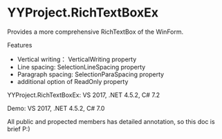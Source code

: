 # YYProject.RichTextBoxEx
Provides a more comprehensive RichTextBox of the WinForm.

 Features 

 - Vertical writing： VerticalWriting property
 - Line spacing:  SelectionLineSpacing property
 - Paragraph spacing:  SelectionParaSpacing property
 - additional option of ReadOnly property

YYProject.RichTextBoxEx: VS 2017, .NET 4.5.2, C# 7.2

Demo: VS 2017, .NET 4.5.2, C# 7.0

All public and propected members has detailed annotation, so this doc is brief  P:)
